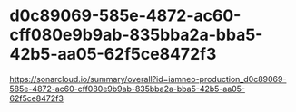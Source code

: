 # d0c89069-585e-4872-ac60-cff080e9b9ab-835bba2a-bba5-42b5-aa05-62f5ce8472f3
https://sonarcloud.io/summary/overall?id=iamneo-production_d0c89069-585e-4872-ac60-cff080e9b9ab-835bba2a-bba5-42b5-aa05-62f5ce8472f3
